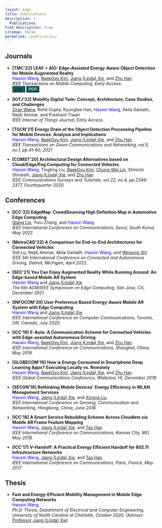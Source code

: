 ```yaml
---
layout: page
title: Publications
description: >
  Publications.
hide_description: true
sitemap: false
permalink: /publication/
---
```


## Journals
- **[TMC'22]** **LEAF + AIO: Edge-Assisted Energy-Aware Object Detection for Mobile Augmented Reality** <br>
<span style="color:blue">Haoxin Wang</span>, [BaekGyu Kim][Bkim], [Jiang (Linda) Xie][Linda], and [Zhu Han][Zhu] <br>
*IEEE Transactions on Mobile Computing, Early Access.* <br>
<button style="background-color:#136465; border-color:#136465">[PDF](https://arxiv.org/pdf/2205.13770.pdf)</button>
<button style="background-color:#136465; border-color:#136465">[<span style="color:white">PDF</span>](https://arxiv.org/pdf/2205.13770.pdf)</button>

- **[IOTJ'22]** **Mobility Digital Twin: Concept, Architecture, Case Studies, and Challenges** <br>
[Ziran Wang][Ziran], Rohit Gupta, Kyungtae Han, <span style="color:blue">Haoxin Wang</span>, Akila Ganlath, Nejib Ammar, and Prashant Tiwari <br>
*IEEE Internet of Things Journal, Early Access.* <br>


- **[TGCN'21]** **Energy Drain of the Object Detection Processing Pipeline for Mobile Devices: Analysis and Implications** <br>
<span style="color:blue">Haoxin Wang</span>, [BaekGyu Kim][Bkim], [Jiang (Linda) Xie][Linda], and [Zhu Han][Zhu] <br>
*IEEE Transactions on Green Communications and Networking, vol.5, no.1, pp.41-60, 2021*

- **[COMST'20]** **Architectural Design Alternatives based on Cloud/Edge/Fog Computing for Connected Vehicles** <br>
<span style="color:blue">Haoxin Wang</span>, Tingting Liu, [BaekGyu Kim][Bkim], [Chung-Wei Lin][Lin], Shinichi Shiraishi, [Jiang (Linda) Xie][Linda], and [Zhu Han][Zhu] <br>
*IEEE Communications Surveys and Tutorials, vol.22, no.4, pp.2349-2377, Fourthquarter 2020.*


## Conferences
- **[ICC'22]** **EdgeMap: CrowdSourcing High Definition Map in Automotive Edge Computing** <br>
[Qiang Liu][Qiang], Yuru Zhang, and <span style="color:blue">Haoxin Wang</span> <br>
*IEEE International Conference on Communications, Seoul, South Korea, May 2022.*

- **[MetroCAD'22]** **A Comparison for End-to-End Architectures for Connected Vehicles** <br>
Sidi Lu, Nejib Ammar, Akila Ganlath, <span style="color:blue">Haoxin Wang</span>, and [Weisong Shi][Shi] <br>
*IEEE 5th International Conference on Connected and Autonomous Driving, Detroit, Michigan, April 2022.*

- **[SEC'21]** **You Can Enjoy Augmented Reality While Running Around: An Edge-based Mobile AR System** <br>
<span style="color:blue">Haoxin Wang</span> and [Jiang (Linda) Xie][Linda] <br>
*The 6th ACM/IEEE Symposium on Edge Computing, San Jose, CA, December 2021.*

- **[INFOCOM'20]** **User Preference Based Energy-Aware Mobile AR System with Edge Computing** <br>
<span style="color:blue">Haoxin Wang</span> and [Jiang (Linda) Xie][Linda] <br>
*IEEE International Conference on Computer Communications, Toronto, ON, Canada, July 2020.*

- **[ICC'19]** **E-Auto: A Communication Scheme for Connected Vehicles with Edge-assisted Autonomous Driving** <br>
<span style="color:blue">Haoxin Wang</span>, [BaekGyu Kim][Bkim], [Jiang (Linda) Xie][Linda], and [Zhu Han][Zhu] <br>
*IEEE International Conference on Communications, Shanghai, China, May 2019.*

- **[GLOBECOM'19]** **How is Energy Consumed in Smartphone Deep Learning Apps? Executing Locally vs. Remotely** <br>
<span style="color:blue">Haoxin Wang</span>, [BaekGyu Kim][Bkim], [Jiang (Linda) Xie][Linda], and [Zhu Han][Zhu] <br>
*IEEE Global Communications Conference, Waikoloa, HI, December 2019.*

- **[SECON'18]** **Rethinking Mobile Devices' Energy Efficiency in WLAN Management Services** <br>
<span style="color:blue">Haoxin Wang</span>, [Jiang (Linda) Xie][Linda], and [Xingya Liu][Xingya] <br>
*IEEE International Conference on Sensing, Communication and Networking, Hongkong, China, June 2018.*

- **[ICC'18]** **A Smart Service Rebuilding Scheme Across Cloudlets via Mobile AR Frame Feature Mapping** <br>
<span style="color:blue">Haoxin Wang</span>, [Jiang (Linda) Xie][Linda], and [Tao Han][Tao] <br>
*IEEE International Conference on Communications, Kansas City, MO, May 2018.*

- **[ICC'17]** **V-Handoff: A Practical Energy Efficient Handoff for 802.11 Infrastructure Networks** <br>
<span style="color:blue">Haoxin Wang</span>, [Jiang (Linda) Xie][Linda], and [Tao Han][Tao] <br>
*IEEE International Conference on Communications, Paris, France, May 2017.*


## Thesis
- **Fast and Energy-Efficient Mobility Management in Mobile Edge Computing Networks** <br>
<span style="color:blue">Haoxin Wang</span> <br>
*Ph.D. Thesis, Department of Electrical and Computer Engineering, University of North Carolina at Charlotte, October 2020.* (Advisor: [Professor Jiang (Linda) Xie](https://webpages.charlotte.edu/~jxie1/index.html))

[Bkim]: https://sites.google.com/view/bgkim0110/baekgyu-kim
[Linda]: https://webpages.charlotte.edu/~jxie1/index.html
[Zhu]: http://www2.egr.uh.edu/~zhan2/
[Ziran]: https://ziranw.github.io/
[Qiang]: https://liuqiang12040913.github.io/index.html
[Lin]: https://www.csie.ntu.edu.tw/~cwlin/
[Shi]: https://www.weisongshi.org/
[Xingya]: https://www.lamar.edu/arts-sciences/computer-science/faculty-staff/dr.-xingya-liu.html
[Tao]: https://tao-han-njit.netlify.app/